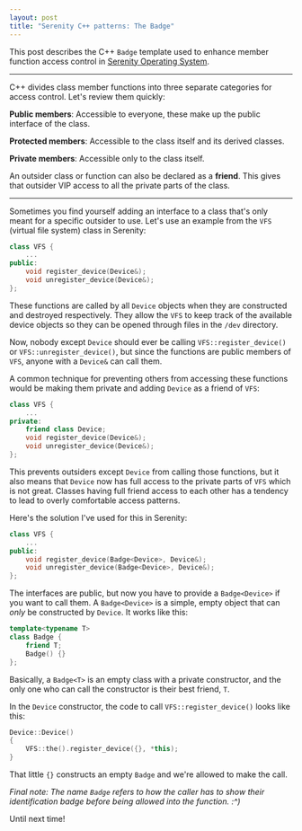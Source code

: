 ```yaml
---
layout: post
title: "Serenity C++ patterns: The Badge"
---
```


This post describes the C++ `Badge` template used to enhance member function access control in [Serenity Operating System](https://github.com/SerenityOS/serenity).

---

C++ divides class member functions into three separate categories for access control. Let's review them quickly:

**Public members**: Accessible to everyone, these make up the public interface of the class.

**Protected members**: Accessible to the class itself and its derived classes.

**Private members**: Accessible only to the class itself.

An outsider class or function can also be declared as a **friend**. This gives that outsider VIP access to all the private parts of the class.

---

Sometimes you find yourself adding an interface to a class that's only meant for a specific outsider to use. Let's use an example from the `VFS` (virtual file system) class in Serenity:

```cpp
class VFS {
    ...
public:
    void register_device(Device&);
    void unregister_device(Device&);
};
```

These functions are called by all `Device` objects when they are constructed and destroyed respectively. They allow the `VFS` to keep track of the available device objects so they can be opened through files in the `/dev` directory.

Now, nobody except `Device` should ever be calling `VFS::register_device()` or `VFS::unregister_device()`, but since the functions are public members of `VFS`, anyone with a `Device&` can call them.

A common technique for preventing others from accessing these functions would be making them private and adding `Device` as a friend of `VFS`:

```cpp
class VFS {
    ...
private:
    friend class Device;
    void register_device(Device&);
    void unregister_device(Device&);
};
```

This prevents outsiders except `Device` from calling those functions, but it also means that `Device` now has full access to the private parts of `VFS` which is not great. Classes having full friend access to each other has a tendency to lead to overly comfortable access patterns.

Here's the solution I've used for this in Serenity:

```cpp
class VFS {
    ...
public:
    void register_device(Badge<Device>, Device&);
    void unregister_device(Badge<Device>, Device&);
};
```

The interfaces are public, but now you have to provide a `Badge<Device>` if you want to call them. A `Badge<Device>` is a simple, empty object that can *only* be constructed by `Device`. It works like this:

```cpp
template<typename T>
class Badge {
    friend T;
    Badge() {}
};
```

Basically, a `Badge<T>` is an empty class with a private constructor, and the only one who can call the constructor is their best friend, `T`.

In the `Device` constructor, the code to call `VFS::register_device()` looks like this:

```cpp
Device::Device()
{
    VFS::the().register_device({}, *this);
}
```

That little `{}` constructs an empty `Badge` and we're allowed to make the call.

*Final note: The name `Badge` refers to how the caller has to show their identification badge before being allowed into the function. :^)*

Until next time!
